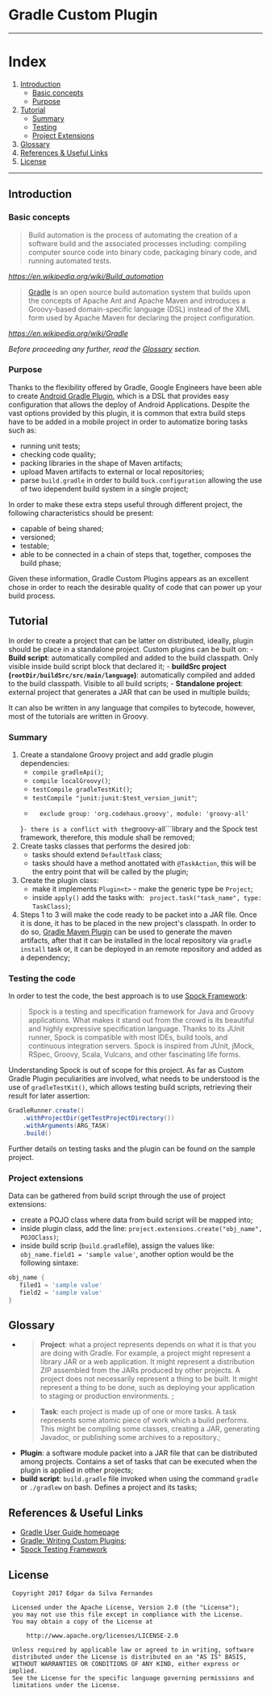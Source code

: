 # Gradle Custom Plugin
---
# Index
1. [Introduction](#introduction)
    * [Basic concepts](#basic-concepts)
    * [Purpose](#purpose)
3. [Tutorial](#tutorial)
    * [Summary]("summary)
    * [Testing](#testing)
    * [Project Extensions](#project-extensions)
2. [Glossary](#Glossary)
3. [References & Useful Links](#links)
4. [License](#license)

---

<a name="introduction"></a>

## Introduction

<a name="basic-concepts"></a>

### Basic concepts
> Build automation is the process of automating the creation of a software build and the associated processes including: compiling computer source code into binary code, packaging binary code, and running automated tests.

_https://en.wikipedia.org/wiki/Build_automation_

> [Gradle](https://docs.gradle.org/current/userguide/userguide.html) is an open source build automation system that builds upon the concepts of Apache Ant and Apache Maven and introduces a Groovy-based domain-specific language (DSL) instead of the XML form used by Apache Maven for declaring the project configuration.

_https://en.wikipedia.org/wiki/Gradle_

_Before proceeding any further, read the [Glossary](#glossary) section._

<a name="purpose"></a>

### Purpose
Thanks to the flexibility offered by Gradle, Google Engineers have been able to create [Android Gradle Plugin](http://google.github.io/android-gradle-dsl/current/index.html#N10009), which is a DSL that provides easy configuration that allows the deploy of Android Applications. Despite the vast options provided by this plugin, it is common that extra build steps have to be added in a mobile project in order to automatize boring tasks such as:
 - running unit tests;
 - checking code quality;
 - packing libraries in the shape of Maven artifacts;
 - upload Maven artifacts to external or local repositories;
 - parse ```build.gradle``` in order to build ```buck.configuration``` allowing the use of two idependent build system in a single project;

In order to make these extra steps useful through different project, the following characteristics should be present:
 - capable of being shared;
 - versioned;
 - testable;
 - able to be connected in a chain of steps that, together, composes the build phase;

Given these information, Gradle Custom Plugins appears as an excellent chose in order to reach the desirable quality of code that can power up your build process.

<a name="tutorial"></a>

## Tutorial
In order to create a project that can be latter on distributed, ideally, plugin should be place in a standalone project. Custom plugins can be built on:
    - **Build script**: automatically compiled and added to the build classpath. Only visible inside build script block that declared it;
    - **buildSrc project (```rootDir/buildSrc/src/main/language```)**: automatically compiled and added to the build classpath. Visible to all build scripts;
    - **Standalone project**: external project that generates a JAR that can be used in multiple builds;

It can also be written in any language that compiles to bytecode, however, most of the tutorials are written in Groovy.

<a name= "summary"></a>

### Summary

 1. Create a standalone Groovy project and add gradle plugin dependencies:
     - ```compile gradleApi()```;
     - ```compile localGroovy()```;
     - ```testCompile gradleTestKit()```;
     - ```testCompile "junit:junit:$test_version_junit"```;
     - ```testCompile ("org.spockframework:spock-core:$test_version_spock") {
         exclude group: 'org.codehaus.groovy', module: 'groovy-all'
     }``` - there is a conflict with the ```groovy-all```library and the Spock test framework, therefore, this module shall be removed;
 2. Create tasks classes that performs the desired job:
     - tasks should extend ```DefaultTask``` class;
     - tasks should have a method anottated with ```@TaskAction```, this will be the entry point that will be called by the plugin;
 3. Create the plugin class:
     - make it implements ```Plugin<t>``` - make the generic type be ```Project```;
     - inside ```apply()``` add the tasks with: ``` project.task("task_name", type: TaskClass)```;
 4. Steps 1 to 3 will make the code ready to be packet into a JAR file. Once it is done, it has to be placed in the new project's classpath. In order to do so, [Gradle Maven Plugin](https://docs.gradle.org/current/userguide/maven_plugin.html) can be used to generate the maven artifacts, after that it can be installed in the local repository via ```gradle install``` task or, it can be deployed in an remote repository and added as a dependency;

<a name="testing"></a>

### Testing the code
In order to test the code, the best approach is to use [Spock Framework](http://spockframework.org/spock/docs/1.1/index.html):

> Spock is a testing and specification framework for Java and Groovy applications. What makes it stand out from the crowd is its beautiful and highly expressive specification language. Thanks to its JUnit runner, Spock is compatible with most IDEs, build tools, and continuous integration servers. Spock is inspired from JUnit, jMock, RSpec, Groovy, Scala, Vulcans, and other fascinating life forms.

Understanding Spock is out of scope for this project. As far as Custom Gradle Plugin peculiarities are involved, what needs to be understood is the use of ```gradleTestKit()```, which allows testing build scripts, retrieving their result for later assertion:

```Groovy
GradleRunner.create()
    .withProjectDir(getTestProjectDirectory())
    .withArguments(ARG_TASK)
    .build()
```

Further details on testing tasks and the plugin can be found on the sample project.

<a name="project-extensions"></a>

### Project extensions
Data can be gathered from build script through the use of project extensions:
 - create a POJO class where data from build script will be mapped into;
 - inside plugin class, add the line: ```project.extensions.create("obj_name", POJOClass)```;
 - inside build scrip (```build.gradle```file), assign the values like: ```obj_name.field1 = 'sample value'```, another option would be the following sintaxe:

```Groovy
obj_name {
   filed1 = 'sample value'
   field2 = 'sample value'
}
```

<a name="Glossary"></a>

## Glossary
 - > **Project**: what a project represents depends on what it is that you are doing with Gradle. For example, a project might represent a library JAR or a web application. It might represent a distribution ZIP assembled from the JARs produced by other projects. A project does not necessarily represent a thing to be built. It might represent a thing to be done, such as deploying your application to staging or production environments. ;
 - > **Task**: each project is made up of one or more tasks. A task represents some atomic piece of work which a build performs. This might be compiling some classes, creating a JAR, generating Javadoc, or publishing some archives to a repository.;
 - **Plugin**: a software module packet into a JAR file that can be distributed among projects. Contains a set of tasks that can be executed when the plugin is applied in other projects;
 - **build script**: ```build.gradle``` file invoked when using the command ```gradle``` or ```./gradlew``` on bash. Defines a project and its tasks;

<a name="links"></a>

## References & Useful Links
 - [Gradle User Guide homepage](https://docs.gradle.org/current/userguide/userguide.html)
 - [Gradle: Writing Custom Plugins](https://docs.gradle.org/4.1/userguide/custom_plugins.html);
 - [Spock Testing Framework](http://spockframework.org/spock/docs/1.1/index.html)

<a name="license"></a>

## License
     Copyright 2017 Edgar da Silva Fernandes

     Licensed under the Apache License, Version 2.0 (the "License");
     you may not use this file except in compliance with the License.
     You may obtain a copy of the License at

         http://www.apache.org/licenses/LICENSE-2.0

     Unless required by applicable law or agreed to in writing, software
     distributed under the License is distributed on an "AS IS" BASIS,
     WITHOUT WARRANTIES OR CONDITIONS OF ANY KIND, either express or implied.
     See the License for the specific language governing permissions and
     limitations under the License.
